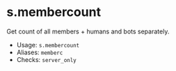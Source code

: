 # s.membercount
Get count of all members + humans and bots separately.<br/>
 - Usage: `s.membercount`
 - Aliases: `memberc`
 - Checks: `server_only`
